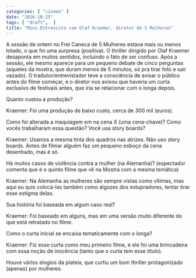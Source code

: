 ```yaml
---
categories: [ "cinema" ]
date: "2016-10-25"
tags: [ "draft",  ]
title: "Mini-Entrevista com Olaf Kraemer, diretor de 5 Mulheres"
---
```

A sessão de ontem no Frei Caneca de 5 Mulheres estava mais ou menos
lotado, o que foi uma surpresa (positiva). O thriller dirigido por
Olaf Kraemer desaponta em muitos sentidos, incluindo o fato de ser
confuso. Após a sessão, ele mesmo aparece para um pequeno debate de
cinco perguntas (aqueles da mostra, que duram menos de 5 minutos, só pra
tirar foto e sair vazado). O tradutor/entrevistador teve a consciência
de avisar o público antes do filme começar, e o diretor nos avisou que
haveria um curta exclusivo de festivais antes, que iria se relacionar
com o longa depois.

Quanto custou a produção?

Kraemer: Foi uma produção de baixo custo, cerca de 300 mil (euros).

Como foi alterada a maquiagem em na cena X (uma cena-chave)? Como vocês
trabalharam essa questão? Você usa story boards?

Kraemer: Usamos a mesma tinta dos quadros nas atrizes. Não uso story
boards. Antes de filmar alguém faz um pequeno esboço da cena desenhado,
mas é só.

Há muitos casos de violência contra a mulher (na Alemanha)? (espectador
comenta que é o quinto filme que vê na Mostra com a mesma temática)

Kraemer: Na Alemanha as mulheres são sempre vistas como vítimas,
mas aqui eu quis colocá-las também como algozes dos estupradores,
tentar tirar esse estigma delas.

Sua história foi baseada em algum caso real?

Kraemer: Foi baseado em alguns, mas em uma versão muito diferente do
que está retratado no filme.

Como o curta inicial se encaixa tematicamente com o longa?

Kraemer: Fiz esse curta como meu primeiro filme, e ele foi uma brincadeira
com essa noção de inocência (tanto que o curta tem esse título).

Houve vários elogios da plateia, que curtiu um bom thriller protagonizado
(apenas) por mulheres.

